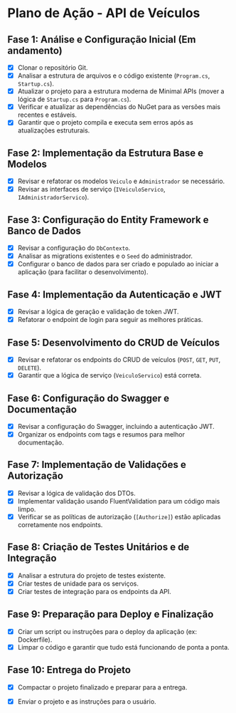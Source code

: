 # Plano de Ação - API de Veículos

## Fase 1: Análise e Configuração Inicial (Em andamento)

- [x] Clonar o repositório Git.
- [x] Analisar a estrutura de arquivos e o código existente (`Program.cs`, `Startup.cs`).
- [x] Atualizar o projeto para a estrutura moderna de Minimal APIs (mover a lógica de `Startup.cs` para `Program.cs`).
- [x] Verificar e atualizar as dependências do NuGet para as versões mais recentes e estáveis.
- [x] Garantir que o projeto compila e executa sem erros após as atualizações estruturais.

## Fase 2: Implementação da Estrutura Base e Modelos

- [x] Revisar e refatorar os modelos `Veiculo` e `Administrador` se necessário.
- [x] Revisar as interfaces de serviço (`IVeiculoServico`, `IAdministradorServico`).

## Fase 3: Configuração do Entity Framework e Banco de Dados

- [x] Revisar a configuração do `DbContexto`.
- [x] Analisar as migrations existentes e o `Seed` do administrador.
- [x] Configurar o banco de dados para ser criado e populado ao iniciar a aplicação (para facilitar o desenvolvimento).

## Fase 4: Implementação da Autenticação e JWT

- [x] Revisar a lógica de geração e validação de token JWT.
- [x] Refatorar o endpoint de login para seguir as melhores práticas.

## Fase 5: Desenvolvimento do CRUD de Veículos

- [x] Revisar e refatorar os endpoints do CRUD de veículos (`POST`, `GET`, `PUT`, `DELETE`).
- [x] Garantir que a lógica de serviço (`VeiculoServico`) está correta.

## Fase 6: Configuração do Swagger e Documentação

- [x] Revisar a configuração do Swagger, incluindo a autenticação JWT.
- [x] Organizar os endpoints com tags e resumos para melhor documentação.

## Fase 7: Implementação de Validações e Autorização

- [x] Revisar a lógica de validação dos DTOs.
- [x] Implementar validação usando FluentValidation para um código mais limpo.
- [x] Verificar se as políticas de autorização (`[Authorize]`) estão aplicadas corretamente nos endpoints.

## Fase 8: Criação de Testes Unitários e de Integração

- [x] Analisar a estrutura do projeto de testes existente.
- [x] Criar testes de unidade para os serviços.
- [x] Criar testes de integração para os endpoints da API.

## Fase 9: Preparação para Deploy e Finalização

- [x] Criar um script ou instruções para o deploy da aplicação (ex: Dockerfile).
- [x] Limpar o código e garantir que tudo está funcionando de ponta a ponta.

## Fase 10: Entrega do Projeto

- [x] Compactar o projeto finalizado e preparar para a entrega.
- [x] Enviar o projeto e as instruções para o usuário.


